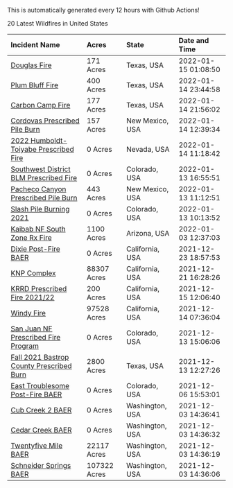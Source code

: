 This is automatically generated every 12 hours with Github Actions!

20 Latest Wildfires in United States

 | Incident Name | Acres | State | Date and Time |
|:---|:---|:---|:---|
| [Douglas Fire](https://inciweb.nwcg.gov/incident/7923/) | 171 Acres | Texas, USA | 2022-01-15 01:08:50 |
| [Plum Bluff Fire](https://inciweb.nwcg.gov/incident/7924/) | 400 Acres | Texas, USA | 2022-01-14 23:44:58 |
| [Carbon Camp Fire](https://inciweb.nwcg.gov/incident/7922/) | 177 Acres | Texas, USA | 2022-01-14 21:56:02 |
| [Cordovas Prescribed Pile Burn](https://inciweb.nwcg.gov/incident/7918/) | 157 Acres | New Mexico, USA | 2022-01-14 12:39:34 |
| [2022 Humboldt-Toiyabe Prescribed Fire](https://inciweb.nwcg.gov/incident/7310/) | 0 Acres | Nevada, USA | 2022-01-14 11:18:42 |
| [Southwest District BLM Prescribed Fire ](https://inciweb.nwcg.gov/incident/7852/) | 0 Acres | Colorado, USA | 2022-01-13 16:55:51 |
| [Pacheco Canyon Prescribed Pile Burn](https://inciweb.nwcg.gov/incident/7921/) | 443 Acres | New Mexico, USA | 2022-01-13 11:12:51 |
| [Slash Pile Burning 2021](https://inciweb.nwcg.gov/incident/4648/) | 0 Acres | Colorado, USA | 2022-01-13 10:13:52 |
| [Kaibab NF South Zone Rx Fire](https://inciweb.nwcg.gov/incident/5922/) | 1100 Acres | Arizona, USA | 2022-01-03 12:37:03 |
| [Dixie Post-Fire BAER](https://inciweb.nwcg.gov/incident/7811/) | 0 Acres | California, USA | 2021-12-23 18:57:53 |
| [KNP Complex ](https://inciweb.nwcg.gov/incident/7838/) | 88307 Acres | California, USA | 2021-12-21 16:28:26 |
| [KRRD Prescribed Fire 2021/22](https://inciweb.nwcg.gov/incident/7891/) | 200 Acres | California, USA | 2021-12-15 12:06:40 |
| [Windy Fire](https://inciweb.nwcg.gov/incident/7841/) | 97528 Acres | California, USA | 2021-12-14 07:36:04 |
| [San Juan NF Prescribed Fire Program](https://inciweb.nwcg.gov/incident/6288/) | 0 Acres | Colorado, USA | 2021-12-13 15:06:06 |
| [Fall 2021 Bastrop County Prescribed Burn](https://inciweb.nwcg.gov/incident/7867/) | 2800 Acres | Texas, USA | 2021-12-13 12:27:26 |
| [East Troublesome Post-Fire BAER](https://inciweb.nwcg.gov/incident/7267/) | 0 Acres | Colorado, USA | 2021-12-06 15:53:01 |
| [Cub Creek 2 BAER](https://inciweb.nwcg.gov/incident/7830/) | 0 Acres | Washington, USA | 2021-12-03 14:36:41 |
| [Cedar Creek BAER](https://inciweb.nwcg.gov/incident/7832/) | 0 Acres | Washington, USA | 2021-12-03 14:36:32 |
| [Twentyfive Mile BAER](https://inciweb.nwcg.gov/incident/7846/) | 22117 Acres | Washington, USA | 2021-12-03 14:36:19 |
| [Schneider Springs BAER](https://inciweb.nwcg.gov/incident/7860/) | 107322 Acres | Washington, USA | 2021-12-03 14:36:06 |
